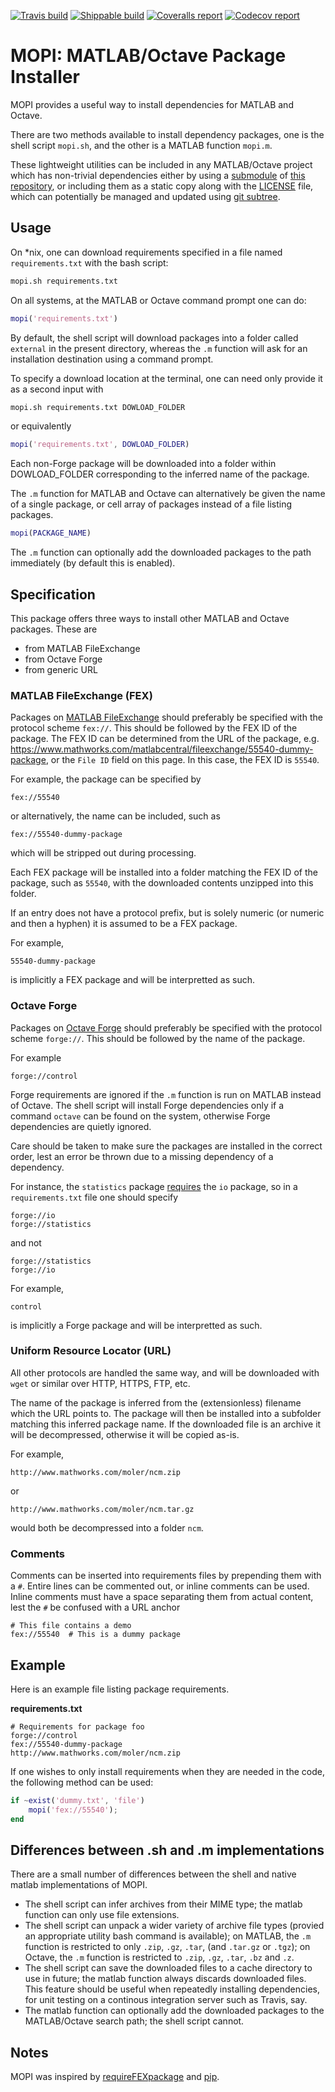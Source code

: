 [![Travis build](https://travis-ci.org/mopify/mopi.svg?branch=master)](https://travis-ci.org/mopify/mopi)
[![Shippable build](https://img.shields.io/shippable/56b101e71895ca44747335db/master.svg?label=shippable)](https://app.shippable.com/projects/56b101e71895ca44747335db)
[![Coveralls report](https://coveralls.io/repos/mopify/mopi/badge.svg?branch=master&service=github)](https://coveralls.io/github/mopify/mopi?branch=master)
[![Codecov report](https://codecov.io/github/mopify/mopi/coverage.svg?branch=master)](https://codecov.io/github/mopify/mopi?branch=master)

MOPI: MATLAB/Octave Package Installer
=====================================

MOPI provides a useful way to install dependencies for MATLAB and
Octave.

There are two methods available to install dependency packages, one is the
shell script `mopi.sh`, and the other is a MATLAB function `mopi.m`.

These lightweight utilities can be included in any MATLAB/Octave project which
has non-trivial dependencies either by using a [submodule] of
[this repository], or including them as a static copy along with the [LICENSE]
file, which can potentially be managed and updated using [git subtree].


Usage
-----

On *nix, one can download requirements specified in a file named
`requirements.txt` with the bash script:

```bash
mopi.sh requirements.txt
```

On all systems, at the MATLAB or Octave command prompt one can do:

```matlab
mopi('requirements.txt')
```

By default, the shell script will download packages into a folder called
`external` in the present directory, whereas the `.m` function will ask for an
installation destination using a command prompt.

To specify a download location at the terminal, one can need only provide it
as a second input with

```bash
mopi.sh requirements.txt DOWLOAD_FOLDER
```

or equivalently

```matlab
mopi('requirements.txt', DOWLOAD_FOLDER)
```

Each non-Forge package will be downloaded into a folder within DOWLOAD_FOLDER
corresponding to the inferred name of the package.

The `.m` function for MATLAB and Octave can alternatively be given the name of
a single package, or cell array of packages instead of a file listing packages.

```matlab
mopi(PACKAGE_NAME)
```

The `.m` function can optionally add the downloaded packages to the path
immediately (by default this is enabled).


Specification
-------------

This package offers three ways to install other MATLAB and Octave packages.
These are
  - from MATLAB FileExchange
  - from Octave Forge
  - from generic URL


### MATLAB FileExchange (FEX)

Packages on [MATLAB FileExchange][fex] should preferably be specified with the
protocol scheme `fex://`.
This should be followed by the FEX ID of the package.
The FEX ID can be determined from the URL of the package, e.g.
<https://www.mathworks.com/matlabcentral/fileexchange/55540-dummy-package>,
or the `File ID` field on this page.
In this case, the FEX ID is `55540`.

For example, the package can be specified by

    fex://55540

or alternatively, the name can be included, such as

    fex://55540-dummy-package

which will be stripped out during processing.

Each FEX package will be installed into a folder matching the FEX ID of the
package, such as `55540`, with the downloaded contents unzipped into this
folder.

If an entry does not have a protocol prefix, but is solely numeric (or numeric
and then a hyphen) it is assumed to be a FEX package.

For example,

    55540-dummy-package

is implicitly a FEX package and will be interpretted as such.


### Octave Forge

Packages on [Octave Forge][forge] should preferably be specified with the
protocol scheme `forge://`.
This should be followed by the name of the package.

For example

    forge://control

Forge requirements are ignored if the `.m` function is run on MATLAB instead
of Octave.
The shell script will install Forge dependencies only if a command `octave`
can be found on the system, otherwise Forge dependencies are quietly ignored.

Care should be taken to make sure the packages are installed in the correct
order, lest an error be thrown due to a missing dependency of a dependency.

For instance, the `statistics` package
[requires](http://octave.sourceforge.net/statistics/)
the `io` package, so in a `requirements.txt` file one should specify

    forge://io
    forge://statistics

and not

    forge://statistics
    forge://io

For example,

    control

is implicitly a Forge package and will be interpretted as such.


### Uniform Resource Locator (URL)

All other protocols are handled the same way, and will be downloaded with
`wget` or similar over HTTP, HTTPS, FTP, etc.

The name of the package is inferred from the (extensionless) filename which the
URL points to.
The package will then be installed into a subfolder matching this inferred
package name.
If the downloaded file is an archive it will be decompressed, otherwise it will
be copied as-is.

For example,

    http://www.mathworks.com/moler/ncm.zip

or

    http://www.mathworks.com/moler/ncm.tar.gz

would both be decompressed into a folder `ncm`.


### Comments

Comments can be inserted into requirements files by prepending them with a `#`.
Entire lines can be commented out, or inline comments can be used.
Inline comments must have a space separating them from actual content, lest
the `#` be confused with a URL anchor

    # This file contains a demo
    fex://55540  # This is a dummy package


Example
-------

Here is an example file listing package requirements.

**requirements.txt**

    # Requirements for package foo
    forge://control
    fex://55540-dummy-package
    http://www.mathworks.com/moler/ncm.zip

If one wishes to only install requirements when they are needed in the code,
the following method can be used:

```matlab
if ~exist('dummy.txt', 'file')
    mopi('fex://55540');
end
```


Differences between .sh and .m implementations
----------------------------------------------

There are a small number of differences between the shell and native matlab
implementations of MOPI.
  - The shell script can infer archives from their MIME type;
    the matlab function can only use file extensions.
  - The shell script can unpack a wider variety of archive file types (provied
    an appropriate utility bash command is available);
    on MATLAB, the `.m` function is restricted to only `.zip`, `.gz`, `.tar`,
    (and `.tar.gz` or `.tgz`);
    on Octave, the `.m` function is restricted to `.zip`, `.gz`, `.tar`, `.bz`
    and `.z`.
  - The shell script can save the downloaded files to a cache directory to use
    in future;
    the matlab function always discards downloaded files.
    This feature should be useful when repeatedly installing dependencies, for
    unit testing on a continous integration server such as Travis, say.
  - The matlab function can optionally add the downloaded packages to the
    MATLAB/Octave search path;
    the shell script cannot.


Notes
-----

MOPI was inspired by [requireFEXpackage] and [pip].


  [this repository]:    https://github.com/scottclowe/mopi
  [LICENSE]:            https://github.com/scottclowe/mopi/blob/master/LICENSE
  [forge]:              http://octave.sourceforge.net/
  [fex]:                https://www.mathworks.com/matlabcentral/fileexchange
  [submodule]:          https://git-scm.com/book/en/v2/Git-Tools-Submodules
  [git subtree]:        https://medium.com/@porteneuve/mastering-git-subtrees-943d29a798ec
  [requireFEXpackage]:  https://www.mathworks.com/matlabcentral/fileexchange/31069-require-fex-package
  [pip]:                https://pip.pypa.io/en/stable/reference/pip_install
